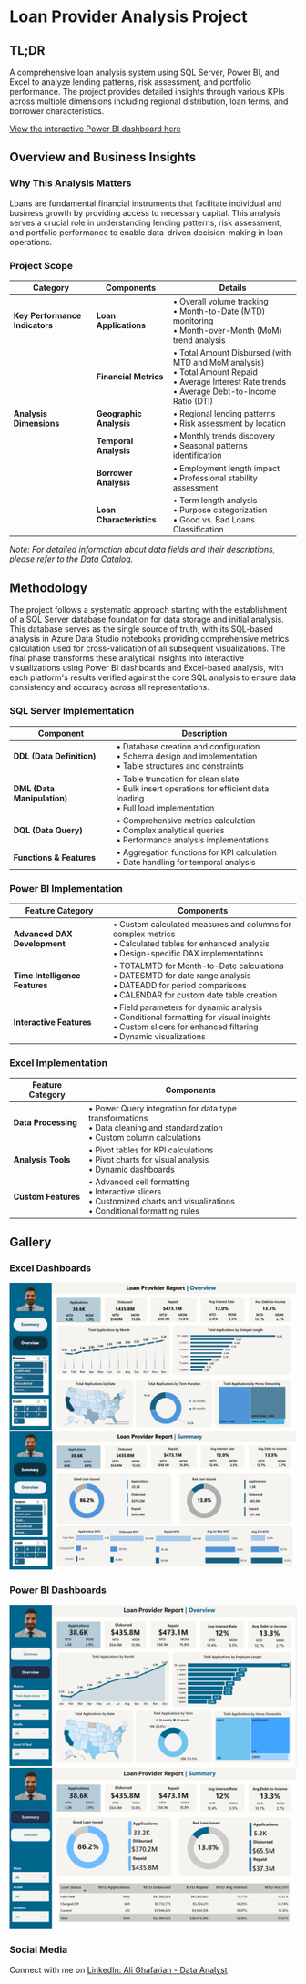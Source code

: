 # Loan Provider Analysis Project

## TL;DR
A comprehensive loan analysis system using SQL Server, Power BI, and Excel to analyze lending patterns, risk assessment, and portfolio performance. The project provides detailed insights through various KPIs across multiple dimensions including regional distribution, loan terms, and borrower characteristics.

[View the interactive Power BI dashboard here](https://project.novypro.com/U0xmFz)

## Overview and Business Insights

### Why This Analysis Matters
Loans are fundamental financial instruments that facilitate individual and business growth by providing access to necessary capital. This analysis serves a crucial role in understanding lending patterns, risk assessment, and portfolio performance to enable data-driven decision-making in loan operations.

### Project Scope

| Category | Components | Details |
|----------|------------|----------|
| **Key Performance Indicators** | **Loan Applications** | • Overall volume tracking<br>• Month-to-Date (MTD) monitoring<br>• Month-over-Month (MoM) trend analysis |
| | **Financial Metrics** | • Total Amount Disbursed (with MTD and MoM analysis)<br>• Total Amount Repaid<br>• Average Interest Rate trends<br>• Average Debt-to-Income Ratio (DTI) |
| **Analysis Dimensions** | **Geographic Analysis** | • Regional lending patterns<br>• Risk assessment by location |
| | **Temporal Analysis** | • Monthly trends discovery<br>• Seasonal patterns identification |
| | **Borrower Analysis** | • Employment length impact<br>• Professional stability assessment |
| | **Loan Characteristics** | • Term length analysis<br>• Purpose categorization<br>• Good vs. Bad Loans Classification |

*Note: For detailed information about data fields and their descriptions, please refer to the [Data Catalog](data_catalog.md).*

## Methodology

The project follows a systematic approach starting with the establishment of a SQL Server database foundation for data storage and initial analysis. This database serves as the single source of truth, with its SQL-based analysis in Azure Data Studio notebooks providing comprehensive metrics calculation used for cross-validation of all subsequent visualizations. The final phase transforms these analytical insights into interactive visualizations using Power BI dashboards and Excel-based analysis, with each platform's results verified against the core SQL analysis to ensure data consistency and accuracy across all representations.

### SQL Server Implementation
| Component | Description |
|-----------|-------------|
| **DDL (Data Definition)** | • Database creation and configuration<br>• Schema design and implementation<br>• Table structures and constraints |
| **DML (Data Manipulation)** | • Table truncation for clean slate<br>• Bulk insert operations for efficient data loading<br>• Full load implementation |
| **DQL (Data Query)** | • Comprehensive metrics calculation<br>• Complex analytical queries<br>• Performance analysis implementations |
| **Functions & Features** | • Aggregation functions for KPI calculation<br>• Date handling for temporal analysis |

### Power BI Implementation
| Feature Category | Components |
|-----------------|------------|
| **Advanced DAX Development** | • Custom calculated measures and columns for complex metrics<br>• Calculated tables for enhanced analysis<br>• Design-specific DAX implementations |
| **Time Intelligence Features** | • TOTALMTD for Month-to-Date calculations<br>• DATESMTD for date range analysis<br>• DATEADD for period comparisons<br>• CALENDAR for custom date table creation |
| **Interactive Features** | • Field parameters for dynamic analysis<br>• Conditional formatting for visual insights<br>• Custom slicers for enhanced filtering<br>• Dynamic visualizations |

### Excel Implementation
| Feature Category | Components |
|-----------------|------------|
| **Data Processing** | • Power Query integration for data type transformations<br>• Data cleaning and standardization<br>• Custom column calculations |
| **Analysis Tools** | • Pivot tables for KPI calculations<br>• Pivot charts for visual analysis<br>• Dynamic dashboards |
| **Custom Features** | • Advanced cell formatting<br>• Interactive slicers<br>• Customized charts and visualizations<br>• Conditional formatting rules |

## Gallery

### Excel Dashboards
![Excel Loan Overview](images/excel_loan_overview.png)
![Excel Loan Summary](images/excel_loan_summary.png)

### Power BI Dashboards
![Power BI Loan Overview](images/pbi_loan_overview.png)
![Power BI Loan Summary](images/pbi_loan_summary.png)

### Social Media
Connect with me on [LinkedIn: Ali Ghafarian - Data Analyst](www.linkedin.com/in/ali-ghafarian-data-analyst)